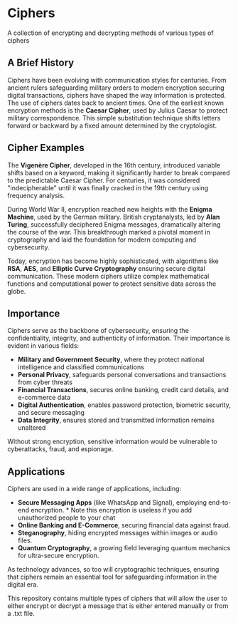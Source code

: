# Ciphers
A collection of encrypting and decrypting methods of various types of ciphers

## A Brief History
Ciphers have been evolving with communication styles for centuries. From ancient rulers safeguarding military orders to modern encryption securing digital transactions, ciphers have shaped the way information is protected. The use of ciphers dates back to ancient times. One of the earliest known encryption methods is the **Caesar Cipher**, used by Julius Caesar to protect military correspondence. This simple substitution technique shifts letters forward or backward by a fixed amount determined by the cryptologist.

## Cipher Examples
The **Vigenère Cipher**, developed in the 16th century, introduced variable shifts based on a keyword, making it significantly harder to break compared to the predictable Caesar Cipher. For centuries, it was considered "indecipherable" until it was finally cracked in the 19th century using frequency analysis.

During World War II, encryption reached new heights with the **Enigma Machine**, used by the German military. British cryptanalysts, led by **Alan Turing**, successfully deciphered Enigma messages, dramatically altering the course of the war. This breakthrough marked a pivotal moment in cryptography and laid the foundation for modern computing and cybersecurity.

Today, encryption has become highly sophisticated, with algorithms like **RSA**, **AES**, and **Elliptic Curve Cryptography** ensuring secure digital communication. These modern ciphers utilize complex mathematical functions and computational power to protect sensitive data across the globe.

## Importance
Ciphers serve as the backbone of cybersecurity, ensuring the confidentiality, integrity, and authenticity of information. Their importance is evident in various fields:

- **Military and Government Security**, where they protect national intelligence and classified communications
- **Personal Privacy**, safeguards personal conversations and transactions from cyber threats
- **Financial Transactions**, secures online banking, credit card details, and e-commerce data
- **Digital Authentication**, enables password protection, biometric security, and secure messaging
- **Data Integrity**, ensures stored and transmitted information remains unaltered

Without strong encryption, sensitive information would be vulnerable to cyberattacks, fraud, and espionage.

## Applications
Ciphers are used in a wide range of applications, including:
- **Secure Messaging Apps** (like WhatsApp and Signal), employing end-to-end encryption. * Note this encryption is useless if you add unauthorized people to your chat
- **Online Banking and E-Commerce**, securing financial data against fraud.
- **Steganography**, hiding encrypted messages within images or audio files.
- **Quantum Cryptography**, a growing field leveraging quantum mechanics for ultra-secure encryption.

As technology advances, so too will cryptographic techniques, ensuring that ciphers remain an essential tool for safeguarding information in the digital era.

This repository contains multiple types of ciphers that will allow the user to either encrypt or decrypt a message that is either entered manually or from a .txt file. 
